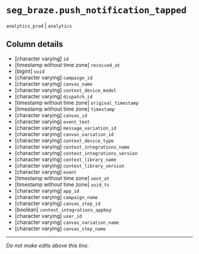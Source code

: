 # `seg_braze.push_notification_tapped`
`analytics_prod` | `analytics`

## Column details
* [character varying] `id`
* [timestamp without time zone] `received_at`
* [bigint]    `uuid`
* [character varying] `campaign_id`
* [character varying] `canvas_name`
* [character varying] `context_device_model`
* [character varying] `dispatch_id`
* [timestamp without time zone] `original_timestamp`
* [timestamp without time zone] `timestamp`
* [character varying] `canvas_id`
* [character varying] `event_text`
* [character varying] `message_variation_id`
* [character varying] `canvas_variation_id`
* [character varying] `context_device_type`
* [character varying] `context_integrations_name`
* [character varying] `context_integrations_version`
* [character varying] `context_library_name`
* [character varying] `context_library_version`
* [character varying] `event`
* [timestamp without time zone] `sent_at`
* [timestamp without time zone] `uuid_ts`
* [character varying] `app_id`
* [character varying] `campaign_name`
* [character varying] `canvas_step_id`
* [boolean]   `context_integrations_appboy`
* [character varying] `user_id`
* [character varying] `canvas_variation_name`
* [character varying] `canvas_step_name`

-------------------------------------------------------------------------------
*Do not make edits above this line.*
